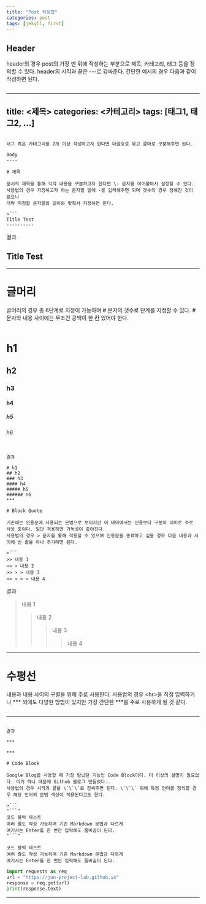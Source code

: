 ```yaml
---
title: "Post 작성법"
categories: post
tags: [jekyll, first]
---
```


Header
------

header의 경우 post의 가장 맨 위에 작성하는 부분으로 제목, 카테고리, 태그 등을 정의할 수 있다.
header의 시작과 끝은 \-\-\-로 감싸준다. 간단한 예시의 경우 다음과 같이 작성하면 된다.

>```
---
title: <제목>
categories: <카테고리>
tags: [태그1, 태그2, ...]
---
```

태그 혹은 카테고리를 2개 이상 작성하고자 한다면 대괄호로 묶고 콤마로 구분해주면 된다.

Body
----

# 제목

문서의 제목을 통해 각각 내용을 구분하고자 한다면 \- 문자를 이어붙여서 설정할 수 있다.
사용법의 경우 지정하고자 하는 문자열 밑에 -를 입력해주면 되며 갯수의 경우 정해진 것이 없으나
대략 지정할 문자열의 길이와 맞춰서 지정하면 된다.

>```
Title Test
----------
```

결과

Title Test
----------
***

# 글머리

글머리의 경우 총 6단계로 지정이 가능하며 # 문자의 갯수로 단계를 지정할 수 있다. # 문자와 내용 사이에는 무조건 공백이 한 칸 있어야 한다.
>```
# h1
## h2
### h3
#### h4
##### h5
###### h6
```

결과

# h1
## h2
### h3
#### h4
##### h5
###### h6
***

# Block Quote

기존에는 인용문에 사용되는 문법으로 보이지만 이 테마에서는 인용보다 구분의 의미로 주로 사용 중이다. 일단 적용하면 가독성이 좋아진다.
사용법의 경우 > 문자를 통해 적용할 수 있으며 인용문을 종료하고 싶을 경우 다음 내용과 사이에 빈 줄을 하나 추가하면 된다.

>```
>> 내용 1
>> > 내용 2
>> > > 내용 3
>> > > > 내용 4
```

결과
> 내용 1
> > 내용 2
> > > 내용 3
> > > > 내용 4

***

# 수평선

내용과 내용 사이의 구별을 위해 주로 사용한다. 사용법의 경우 \<hr\>을 직접 입력하거나 \*\*\* 외에도 다양한 방법이 있지만
가장 간단한 \*\*\*를 주로 사용하게 될 것 같다.

>```
***
```

결과

***

***

# Code Block

Google Blog를 사용할 때 가장 탐났던 기능인 Code Block이다. 더 이상의 설명이 필요없다. 이거 하나 때문에 Github 블로그 만들었다..
사용법의 경우 시작과 끝을 \`\`\`로 감싸주면 된다. \`\`\` 뒤에 특정 언어를 정의할 경우 해당 언어의 문법 색상이 적용된다고도 한다.

>```
"```"
코드 블럭 테스트
여러 줄도 작성 가능하며 기존 Markdown 문법과 다르게
여기서는 Enter를 한 번만 입력해도 줄바꿈이 된다.
"```"
```

```
코드 블럭 테스트
여러 줄도 작성 가능하며 기존 Markdown 문법과 다르게
여기서는 Enter를 한 번만 입력해도 줄바꿈이 된다.
```

``` python
import requests as req
url = "https://jun-project-lab.github.io"
response = req.get(url)
print(response.text)
```

***

